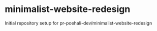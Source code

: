# minimalist-website-redesign

Initial repository setup for pr-poehali-dev/minimalist-website-redesign